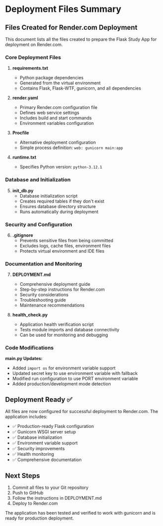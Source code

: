 # Deployment Files Summary

## Files Created for Render.com Deployment

This document lists all the files created to prepare the Flask Study App for deployment on Render.com.

### Core Deployment Files

1. **requirements.txt**

   - Python package dependencies
   - Generated from the virtual environment
   - Contains Flask, Flask-WTF, gunicorn, and all dependencies

2. **render.yaml**

   - Primary Render.com configuration file
   - Defines web service settings
   - Includes build and start commands
   - Environment variables configuration

3. **Procfile**

   - Alternative deployment configuration
   - Simple process definition: `web: gunicorn main:app`

4. **runtime.txt**
   - Specifies Python version: `python-3.12.1`

### Database and Initialization

5. **init_db.py**
   - Database initialization script
   - Creates required tables if they don't exist
   - Ensures database directory structure
   - Runs automatically during deployment

### Security and Configuration

6. **.gitignore**
   - Prevents sensitive files from being committed
   - Excludes logs, cache files, environment files
   - Protects virtual environment and IDE files

### Documentation and Monitoring

7. **DEPLOYMENT.md**

   - Comprehensive deployment guide
   - Step-by-step instructions for Render.com
   - Security considerations
   - Troubleshooting guide
   - Maintenance recommendations

8. **health_check.py**
   - Application health verification script
   - Tests module imports and database connectivity
   - Can be used for monitoring and debugging

### Code Modifications

**main.py Updates:**

- Added `import os` for environment variable support
- Updated secret key to use environment variable with fallback
- Modified run configuration to use PORT environment variable
- Added production/development mode detection

## Deployment Ready ✅

All files are now configured for successful deployment to Render.com. The application includes:

- ✅ Production-ready Flask configuration
- ✅ Gunicorn WSGI server setup
- ✅ Database initialization
- ✅ Environment variable support
- ✅ Security improvements
- ✅ Health monitoring
- ✅ Comprehensive documentation

## Next Steps

1. Commit all files to your Git repository
2. Push to GitHub
3. Follow the instructions in DEPLOYMENT.md
4. Deploy to Render.com

The application has been tested and verified to work with gunicorn and is ready for production deployment.
